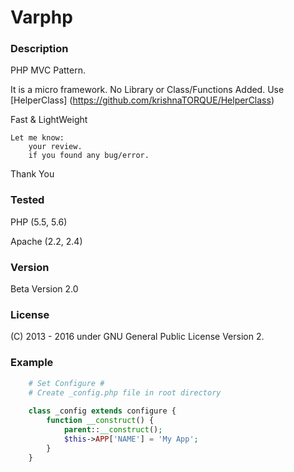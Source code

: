 # Varphp

### Description
PHP MVC Pattern. 

It is a micro framework. No Library or Class/Functions Added.
Use [HelperClass] (https://github.com/krishnaTORQUE/HelperClass)

Fast & LightWeight

    Let me know:
        your review.
        if you found any bug/error.

Thank You

### Tested
PHP    (5.5, 5.6)

Apache (2.2, 2.4)

### Version 
Beta Version 2.0

### License
(C) 2013 - 2016 
under GNU General Public License Version 2.

### Example
```php
    # Set Configure #
    # Create _config.php file in root directory
    
    class _config extends configure {
        function __construct() {
            parent::__construct();
            $this->APP['NAME'] = 'My App';
        }
    }
```